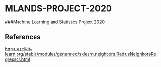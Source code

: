 # MLANDS-PROJECT-2020

###Machine Learning and Statistics Project 2020

## References

https://scikit-learn.org/stable/modules/generated/sklearn.neighbors.RadiusNeighborsRegressor.html
